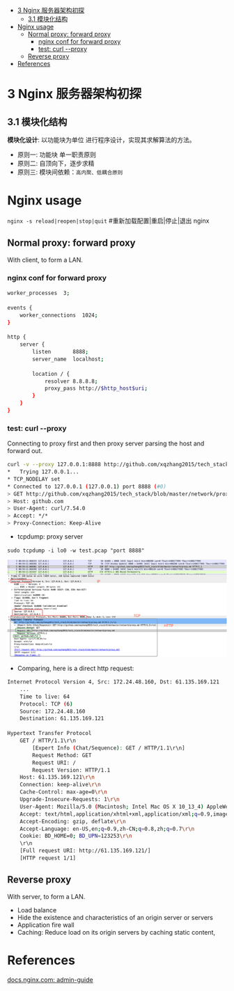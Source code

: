 <!-- MarkdownTOC -->

- [3 Nginx 服务器架构初探](#3-nginx-%E6%9C%8D%E5%8A%A1%E5%99%A8%E6%9E%B6%E6%9E%84%E5%88%9D%E6%8E%A2)
  - [3.1 模块化结构](#31-%E6%A8%A1%E5%9D%97%E5%8C%96%E7%BB%93%E6%9E%84)
- [Nginx usage](#nginx-usage)
  - [Normal proxy: forward proxy](#normal-proxy-forward-proxy)
    - [nginx conf for forward proxy](#nginx-conf-for-forward-proxy)
    - [test: curl --proxy](#test-curl---proxy)
  - [Reverse proxy](#reverse-proxy)
- [References](#references)

<!-- /MarkdownTOC -->

# 3 Nginx 服务器架构初探
## 3.1 模块化结构
__模块化设计__: 以功能块为单位 进行程序设计，实现其求解算法的方法。
* 原则一: 功能块 单一职责原则
* 原则二: 自顶向下，逐步求精
* 原则三: 模块间依赖：`高内聚、低耦合原则`


# Nginx usage

`nginx -s reload|reopen|stop|quit`  #重新加载配置|重启|停止|退出 nginx

## Normal proxy: forward proxy
With client, to form a LAN.

### nginx conf for forward proxy

```sh
worker_processes  3;

events {
    worker_connections  1024;
}

http {
    server {
        listen       8888;
        server_name  localhost;

        location / {
            resolver 8.8.8.8;
            proxy_pass http://$http_host$uri;
        }
    }
}
```

### test: curl --proxy

Connecting to proxy first and then proxy server parsing the host and forward out.

```sh
curl -v --proxy 127.0.0.1:8888 http://github.com/xqzhang2015/tech_stack/blob/master/network/proxy.md
*   Trying 127.0.0.1...
* TCP_NODELAY set
* Connected to 127.0.0.1 (127.0.0.1) port 8888 (#0)
> GET http://github.com/xqzhang2015/tech_stack/blob/master/network/proxy.md HTTP/1.1
> Host: github.com
> User-Agent: curl/7.54.0
> Accept: */*
> Proxy-Connection: Keep-Alive
```

* tcpdump: proxy server

`sudo tcpdump -i lo0 -w test.pcap "port 8888"`

![proxy](../images/2018/proxy_tcpdump.png)

* Comparing, here is a direct http request:

```sh
Internet Protocol Version 4, Src: 172.24.48.160, Dst: 61.135.169.121
    ...
    Time to live: 64
    Protocol: TCP (6)
    Source: 172.24.48.160
    Destination: 61.135.169.121

Hypertext Transfer Protocol
    GET / HTTP/1.1\r\n
        [Expert Info (Chat/Sequence): GET / HTTP/1.1\r\n]
        Request Method: GET
        Request URI: /
        Request Version: HTTP/1.1
    Host: 61.135.169.121\r\n
    Connection: keep-alive\r\n
    Cache-Control: max-age=0\r\n
    Upgrade-Insecure-Requests: 1\r\n
    User-Agent: Mozilla/5.0 (Macintosh; Intel Mac OS X 10_13_4) AppleWebKit/537.36 (KHTML, like Gecko) Chrome/67.0.3396.99 Safari/537.36\r\n
    Accept: text/html,application/xhtml+xml,application/xml;q=0.9,image/webp,image/apng,*/*;q=0.8\r\n
    Accept-Encoding: gzip, deflate\r\n
    Accept-Language: en-US,en;q=0.9,zh-CN;q=0.8,zh;q=0.7\r\n
    Cookie: BD_HOME=0; BD_UPN=123253\r\n
    \r\n
    [Full request URI: http://61.135.169.121/]
    [HTTP request 1/1]
```

## Reverse proxy
With server, to form a LAN.
* Load balance
* Hide the existence and characteristics of an origin server or servers
* Application fire wall
* Caching: Reduce load on its origin servers by caching static content,


# References
[docs.nginx.com: admin-guide](https://docs.nginx.com/nginx/admin-guide/)<br/>

[]()<br/>

[]()<br/>

[]()<br/>

[]()<br/>

[]()<br/>

[]()<br/>

[]()<br/>

[]()<br/>

[]()<br/>


